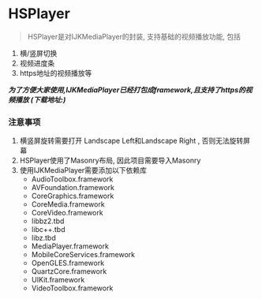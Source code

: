 # HSPlayer

> HSPlayer是对IJKMediaPlayer的封装, 支持基础的视频播放功能, 包括

1. 横/竖屏切换
2. 视频进度条
3. https地址的视频播放等

***为了方便大家使用,IJKMediaPlayer已经打包成framework,且支持了https的视频播放 (下载地址:)***

### 注意事项

1. 横竖屏旋转需要打开 Landscape Left和Landscape Right , 否则无法旋转屏幕
2. HSPlayer使用了Masonry布局, 因此项目需要导入Masonry
3. 使用IJKMediaPlayer需要添加以下依赖库
   * AudioToolbox.framework
   * AVFoundation.framework
   * CoreGraphics.framework
   * CoreMedia.framework
   * CoreVideo.framework
   * libbz2.tbd
   * libc++.tbd
   * libz.tbd
   * MediaPlayer.framework
   * MobileCoreServices.framework
   * OpenGLES.framework
   * QuartzCore.framework
   * UIKit.framework
   * VideoToolbox.framework

